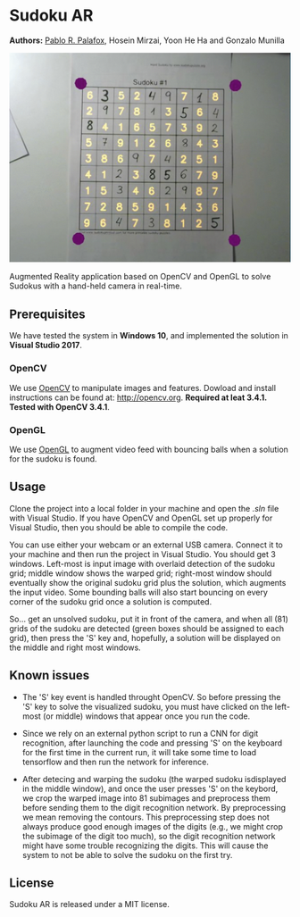 # Sudoku AR
**Authors:** [Pablo R. Palafox](https://pablorpalafox.github.io/), Hosein Mirzai, Yoon He Ha and Gonzalo Munilla

<p align="center">
  <img src="/assets/images/sudoku.gif" alt="sudokuAR">
</p>

Augmented Reality application based on OpenCV and OpenGL to solve Sudokus with a hand-held camera in real-time.


## Prerequisites
We have tested the system in **Windows 10**, and implemented the solution in **Visual Studio 2017**.

### OpenCV
We use [OpenCV](http://opencv.org) to manipulate images and features. Dowload and install instructions can be found at: http://opencv.org. **Required at leat 3.4.1. Tested with OpenCV 3.4.1**.

### OpenGL
We use [OpenGL](http://opencv.org) to augment video feed with bouncing balls when a solution for the sudoku is found.

## Usage
Clone the project into a local folder in your machine and open the _.sln_ file with Visual Studio. If you have OpenCV and OpenGL set up properly for Visual Studio, then you should be able to compile the code.

You can use either your webcam or an external USB camera. Connect it to your machine and then run the project in Visual Studio. You should get 3 windows. Left-most is input image with overlaid detection of the sudoku grid; middle window shows the warped grid; right-most window should eventually show the original sudoku grid plus the solution, which augments the input video. Some bounding balls will also start bouncing on every corner of the sudoku grid once a solution is computed.

So... get an unsolved sudoku, put it in front of the camera, and when all (81) grids of the sudoku are detected (green boxes should be assigned to each grid), then press the 'S' key and, hopefully, a solution will be displayed on the middle and right most windows.

## Known issues
- The 'S' key event is handled throught OpenCV. So before pressing the 'S' key to solve the visualized sudoku, you must have clicked on the left-most (or middle) windows that appear once you run the code.

- Since we rely on an external python script to run a CNN for digit recognition, after launching the code and pressing 'S' on the keyboard for the first time in the current run, it will take some time to load tensorflow and then run the network for inference.

- After detecing and warping the sudoku (the warped sudoku isdisplayed in the middle window), and once the user presses 'S' on the keybord, we crop the warped image into 81 subimages and preprocess them before sending them to the digit recognition network. By preprocessing we mean removing the contours. This preprocessing step does not always produce good enough images of the digits (e.g., we might crop the subimage of the digit too much), so the digit recognition network might have some trouble recognizing the digits. This will cause the system to not be able to solve the sudoku on the first try.

## License

Sudoku AR is released under a MIT license.
